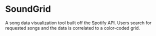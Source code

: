 # SoundGrid

A song data visualization tool built off the Spotify API. Users search for requested songs and the data is correlated to a color-coded grid.
